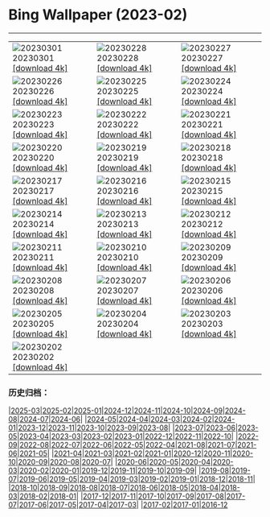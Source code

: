 # Bing Wallpaper (2023-02)
**************

<table><tr><td><img class="wallpaper" src="https://www.bing.com/th?id=OHR.AtraniAmalfi_EN-CA6105901183_1920x1080.jpg" alt="20230301"> 20230301 <a class="wallpaper_link" href="https://www.bing.com/th?id=OHR.AtraniAmalfi_EN-CA6105901183_UHD.jpg">[download 4k]</a></td><td><img class="wallpaper" src="https://www.bing.com/th?id=OHR.PolarBearFrost_EN-CA5779985371_1920x1080.jpg" alt="20230228"> 20230228 <a class="wallpaper_link" href="https://www.bing.com/th?id=OHR.PolarBearFrost_EN-CA5779985371_UHD.jpg">[download 4k]</a></td><td><img class="wallpaper" src="https://www.bing.com/th?id=OHR.CanopyPeru_EN-CA5502838718_1920x1080.jpg" alt="20230227"> 20230227 <a class="wallpaper_link" href="https://www.bing.com/th?id=OHR.CanopyPeru_EN-CA5502838718_UHD.jpg">[download 4k]</a></td></tr><tr><td><img class="wallpaper" src="https://www.bing.com/th?id=OHR.BryceAnniv_EN-CA5218484569_1920x1080.jpg" alt="20230226"> 20230226 <a class="wallpaper_link" href="https://www.bing.com/th?id=OHR.BryceAnniv_EN-CA5218484569_UHD.jpg">[download 4k]</a></td><td><img class="wallpaper" src="https://www.bing.com/th?id=OHR.RichmondParkDuck_EN-CA4912515800_1920x1080.jpg" alt="20230225"> 20230225 <a class="wallpaper_link" href="https://www.bing.com/th?id=OHR.RichmondParkDuck_EN-CA4912515800_UHD.jpg">[download 4k]</a></td><td><img class="wallpaper" src="https://www.bing.com/th?id=OHR.ParisWinter_EN-CA5215777755_1920x1080.jpg" alt="20230224"> 20230224 <a class="wallpaper_link" href="https://www.bing.com/th?id=OHR.ParisWinter_EN-CA5215777755_UHD.jpg">[download 4k]</a></td></tr><tr><td><img class="wallpaper" src="https://www.bing.com/th?id=OHR.FosterCoveredBridge_EN-CA4173074432_1920x1080.jpg" alt="20230223"> 20230223 <a class="wallpaper_link" href="https://www.bing.com/th?id=OHR.FosterCoveredBridge_EN-CA4173074432_UHD.jpg">[download 4k]</a></td><td><img class="wallpaper" src="https://www.bing.com/th?id=OHR.MardiGrasNOLA_EN-CA5086557420_1920x1080.jpg" alt="20230222"> 20230222 <a class="wallpaper_link" href="https://www.bing.com/th?id=OHR.MardiGrasNOLA_EN-CA5086557420_UHD.jpg">[download 4k]</a></td><td><img class="wallpaper" src="https://www.bing.com/th?id=OHR.GB25Anni_EN-CA5188326397_1920x1080.jpg" alt="20230221"> 20230221 <a class="wallpaper_link" href="https://www.bing.com/th?id=OHR.GB25Anni_EN-CA5188326397_UHD.jpg">[download 4k]</a></td></tr><tr><td><img class="wallpaper" src="https://www.bing.com/th?id=OHR.MauiWhale_EN-CA4882579775_1920x1080.jpg" alt="20230220"> 20230220 <a class="wallpaper_link" href="https://www.bing.com/th?id=OHR.MauiWhale_EN-CA4882579775_UHD.jpg">[download 4k]</a></td><td><img class="wallpaper" src="https://www.bing.com/th?id=OHR.EbenIceCave_EN-CA4758595812_1920x1080.jpg" alt="20230219"> 20230219 <a class="wallpaper_link" href="https://www.bing.com/th?id=OHR.EbenIceCave_EN-CA4758595812_UHD.jpg">[download 4k]</a></td><td><img class="wallpaper" src="https://www.bing.com/th?id=OHR.BirdcountAllen_EN-CA4618092239_1920x1080.jpg" alt="20230218"> 20230218 <a class="wallpaper_link" href="https://www.bing.com/th?id=OHR.BirdcountAllen_EN-CA4618092239_UHD.jpg">[download 4k]</a></td></tr><tr><td><img class="wallpaper" src="https://www.bing.com/th?id=OHR.FireFallYosemite_EN-CA4503680025_1920x1080.jpg" alt="20230217"> 20230217 <a class="wallpaper_link" href="https://www.bing.com/th?id=OHR.FireFallYosemite_EN-CA4503680025_UHD.jpg">[download 4k]</a></td><td><img class="wallpaper" src="https://www.bing.com/th?id=OHR.HippoDayChobe_EN-CA4302114042_1920x1080.jpg" alt="20230216"> 20230216 <a class="wallpaper_link" href="https://www.bing.com/th?id=OHR.HippoDayChobe_EN-CA4302114042_UHD.jpg">[download 4k]</a></td><td><img class="wallpaper" src="https://www.bing.com/th?id=OHR.OtaruIgloo_EN-CA4173506680_1920x1080.jpg" alt="20230215"> 20230215 <a class="wallpaper_link" href="https://www.bing.com/th?id=OHR.OtaruIgloo_EN-CA4173506680_UHD.jpg">[download 4k]</a></td></tr><tr><td><img class="wallpaper" src="https://www.bing.com/th?id=OHR.MoonValley_EN-CA3945889002_1920x1080.jpg" alt="20230214"> 20230214 <a class="wallpaper_link" href="https://www.bing.com/th?id=OHR.MoonValley_EN-CA3945889002_UHD.jpg">[download 4k]</a></td><td><img class="wallpaper" src="https://www.bing.com/th?id=OHR.BoobyDarwinDay_EN-CA1916494656_1920x1080.jpg" alt="20230213"> 20230213 <a class="wallpaper_link" href="https://www.bing.com/th?id=OHR.BoobyDarwinDay_EN-CA1916494656_UHD.jpg">[download 4k]</a></td><td><img class="wallpaper" src="https://www.bing.com/th?id=OHR.DarkSkiesDV_EN-CA3629612791_1920x1080.jpg" alt="20230212"> 20230212 <a class="wallpaper_link" href="https://www.bing.com/th?id=OHR.DarkSkiesDV_EN-CA3629612791_UHD.jpg">[download 4k]</a></td></tr><tr><td><img class="wallpaper" src="https://www.bing.com/th?id=OHR.EpidaurusGreece_EN-CA2118667757_1920x1080.jpg" alt="20230211"> 20230211 <a class="wallpaper_link" href="https://www.bing.com/th?id=OHR.EpidaurusGreece_EN-CA2118667757_UHD.jpg">[download 4k]</a></td><td><img class="wallpaper" src="https://www.bing.com/th?id=OHR.LowerAntelopeAZ_EN-CA5366412055_1920x1080.jpg" alt="20230210"> 20230210 <a class="wallpaper_link" href="https://www.bing.com/th?id=OHR.LowerAntelopeAZ_EN-CA5366412055_UHD.jpg">[download 4k]</a></td><td><img class="wallpaper" src="https://www.bing.com/th?id=OHR.NorwayRestArea_EN-CA5421356712_1920x1080.jpg" alt="20230209"> 20230209 <a class="wallpaper_link" href="https://www.bing.com/th?id=OHR.NorwayRestArea_EN-CA5421356712_UHD.jpg">[download 4k]</a></td></tr><tr><td><img class="wallpaper" src="https://www.bing.com/th?id=OHR.MedievalLabro_EN-CA5476476740_1920x1080.jpg" alt="20230208"> 20230208 <a class="wallpaper_link" href="https://www.bing.com/th?id=OHR.MedievalLabro_EN-CA5476476740_UHD.jpg">[download 4k]</a></td><td><img class="wallpaper" src="https://www.bing.com/th?id=OHR.WaitangiFjordlandNP_EN-CA5551542640_1920x1080.jpg" alt="20230207"> 20230207 <a class="wallpaper_link" href="https://www.bing.com/th?id=OHR.WaitangiFjordlandNP_EN-CA5551542640_UHD.jpg">[download 4k]</a></td><td><img class="wallpaper" src="https://www.bing.com/th?id=OHR.MonarchPismo_EN-CA5620245798_1920x1080.jpg" alt="20230206"> 20230206 <a class="wallpaper_link" href="https://www.bing.com/th?id=OHR.MonarchPismo_EN-CA5620245798_UHD.jpg">[download 4k]</a></td></tr><tr><td><img class="wallpaper" src="https://www.bing.com/th?id=OHR.FeldbergSchnee_EN-CA5679141661_1920x1080.jpg" alt="20230205"> 20230205 <a class="wallpaper_link" href="https://www.bing.com/th?id=OHR.FeldbergSchnee_EN-CA5679141661_UHD.jpg">[download 4k]</a></td><td><img class="wallpaper" src="https://www.bing.com/th?id=OHR.QuebecFrontenac_EN-CA5730713745_1920x1080.jpg" alt="20230204"> 20230204 <a class="wallpaper_link" href="https://www.bing.com/th?id=OHR.QuebecFrontenac_EN-CA5730713745_UHD.jpg">[download 4k]</a></td><td><img class="wallpaper" src="https://www.bing.com/th?id=OHR.GroundhogThree_EN-CA5776120461_1920x1080.jpg" alt="20230203"> 20230203 <a class="wallpaper_link" href="https://www.bing.com/th?id=OHR.GroundhogThree_EN-CA5776120461_UHD.jpg">[download 4k]</a></td></tr><tr><td><img class="wallpaper" src="https://www.bing.com/th?id=OHR.SunriseCastle_EN-CA5828523606_1920x1080.jpg" alt="20230202"> 20230202 <a class="wallpaper_link" href="https://www.bing.com/th?id=OHR.SunriseCastle_EN-CA5828523606_UHD.jpg">[download 4k]</a></td><td></td><td></td></tr></table>

### 历史归档：

|[2025-03](/../2025-03/2025-03.md)|[2025-02](/../2025-02/2025-02.md)|[2025-01](/../2025-01/2025-01.md)|[2024-12](/../2024-12/2024-12.md)|[2024-11](/../2024-11/2024-11.md)|[2024-10](/../2024-10/2024-10.md)|[2024-09](/../2024-09/2024-09.md)|[2024-08](/../2024-08/2024-08.md)|[2024-07](/../2024-07/2024-07.md)|[2024-06](/../2024-06/2024-06.md)|
|[2024-05](/../2024-05/2024-05.md)|[2024-04](/../2024-04/2024-04.md)|[2024-03](/../2024-03/2024-03.md)|[2024-02](/../2024-02/2024-02.md)|[2024-01](/../2024-01/2024-01.md)|[2023-12](/../2023-12/2023-12.md)|[2023-11](/../2023-11/2023-11.md)|[2023-10](/../2023-10/2023-10.md)|[2023-09](/../2023-09/2023-09.md)|[2023-08](/../2023-08/2023-08.md)|
|[2023-07](/../2023-07/2023-07.md)|[2023-06](/../2023-06/2023-06.md)|[2023-05](/../2023-05/2023-05.md)|[2023-04](/../2023-04/2023-04.md)|[2023-03](/../2023-03/2023-03.md)|[2023-02](/2023-02.md)|[2023-01](/../2023-01/2023-01.md)|[2022-12](/../2022-12/2022-12.md)|[2022-11](/../2022-11/2022-11.md)|[2022-10](/../2022-10/2022-10.md)|
|[2022-09](/../2022-09/2022-09.md)|[2022-08](/../2022-08/2022-08.md)|[2022-07](/../2022-07/2022-07.md)|[2022-06](/../2022-06/2022-06.md)|[2022-05](/../2022-05/2022-05.md)|[2022-04](/../2022-04/2022-04.md)|[2021-08](/../2021-08/2021-08.md)|[2021-07](/../2021-07/2021-07.md)|[2021-06](/../2021-06/2021-06.md)|[2021-05](/../2021-05/2021-05.md)|
|[2021-04](/../2021-04/2021-04.md)|[2021-03](/../2021-03/2021-03.md)|[2021-02](/../2021-02/2021-02.md)|[2021-01](/../2021-01/2021-01.md)|[2020-12](/../2020-12/2020-12.md)|[2020-11](/../2020-11/2020-11.md)|[2020-10](/../2020-10/2020-10.md)|[2020-09](/../2020-09/2020-09.md)|[2020-08](/../2020-08/2020-08.md)|[2020-07](/../2020-07/2020-07.md)|
|[2020-06](/../2020-06/2020-06.md)|[2020-05](/../2020-05/2020-05.md)|[2020-04](/../2020-04/2020-04.md)|[2020-03](/../2020-03/2020-03.md)|[2020-02](/../2020-02/2020-02.md)|[2020-01](/../2020-01/2020-01.md)|[2019-12](/../2019-12/2019-12.md)|[2019-11](/../2019-11/2019-11.md)|[2019-10](/../2019-10/2019-10.md)|[2019-09](/../2019-09/2019-09.md)|
|[2019-08](/../2019-08/2019-08.md)|[2019-07](/../2019-07/2019-07.md)|[2019-06](/../2019-06/2019-06.md)|[2019-05](/../2019-05/2019-05.md)|[2019-04](/../2019-04/2019-04.md)|[2019-03](/../2019-03/2019-03.md)|[2019-02](/../2019-02/2019-02.md)|[2019-01](/../2019-01/2019-01.md)|[2018-12](/../2018-12/2018-12.md)|[2018-11](/../2018-11/2018-11.md)|
|[2018-10](/../2018-10/2018-10.md)|[2018-09](/../2018-09/2018-09.md)|[2018-08](/../2018-08/2018-08.md)|[2018-07](/../2018-07/2018-07.md)|[2018-06](/../2018-06/2018-06.md)|[2018-05](/../2018-05/2018-05.md)|[2018-04](/../2018-04/2018-04.md)|[2018-03](/../2018-03/2018-03.md)|[2018-02](/../2018-02/2018-02.md)|[2018-01](/../2018-01/2018-01.md)|
|[2017-12](/../2017-12/2017-12.md)|[2017-11](/../2017-11/2017-11.md)|[2017-10](/../2017-10/2017-10.md)|[2017-09](/../2017-09/2017-09.md)|[2017-08](/../2017-08/2017-08.md)|[2017-07](/../2017-07/2017-07.md)|[2017-06](/../2017-06/2017-06.md)|[2017-05](/../2017-05/2017-05.md)|[2017-04](/../2017-04/2017-04.md)|[2017-03](/../2017-03/2017-03.md)|
|[2017-02](/../2017-02/2017-02.md)|[2017-01](/../2017-01/2017-01.md)|[2016-12](/../2016-12/2016-12.md)